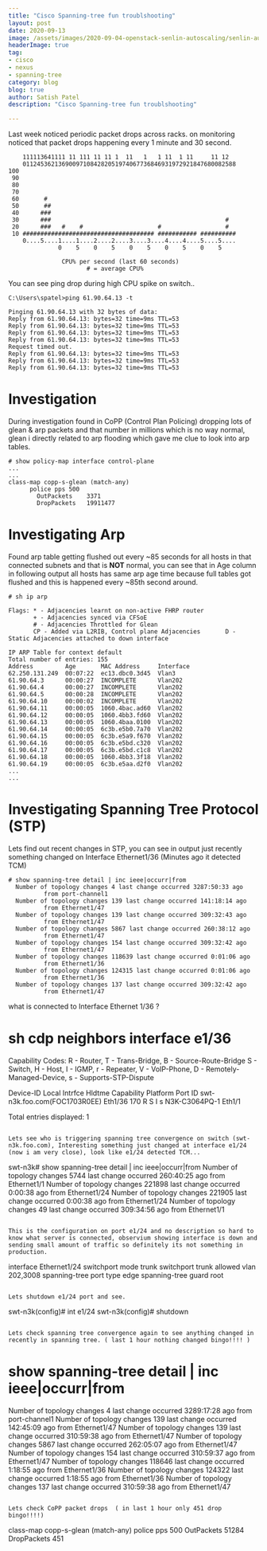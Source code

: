 ```yaml
---
title: "Cisco Spanning-tree fun troublshooting"
layout: post
date: 2020-09-13
image: /assets/images/2020-09-04-openstack-senlin-autoscaling/senlin-autoscale.png
headerImage: true
tag:
- cisco
- nexus
- spanning-tree
category: blog
blog: true
author: Satish Patel
description: "Cisco Spanning-tree fun troublshooting"

---
```


Last week noticed periodic packet drops across racks. on monitoring noticed that packet drops happening every 1 minute and 30 second.

```
    111113641111 11 111 11 11 1  11   1   1 11  1 11     11 12
    011245362136900971084282051974067736846931972921847680082588
100
 90
 80
 70
 60       #
 50       ##
 40      ###
 30      ###                                                 #
 20      ###   #    #                     #                  #
 10 ##################################### ########### ##########
    0....5....1....1....2....2....3....3....4....4....5....5....
              0    5    0    5    0    5    0    5    0    5
 
               CPU% per second (last 60 seconds)
                      # = average CPU%
```

You can see ping drop during  high CPU spike on switch.. 

```
C:\Users\spatel>ping 61.90.64.13 -t
 
Pinging 61.90.64.13 with 32 bytes of data:
Reply from 61.90.64.13: bytes=32 time=9ms TTL=53
Reply from 61.90.64.13: bytes=32 time=9ms TTL=53
Reply from 61.90.64.13: bytes=32 time=9ms TTL=53
Reply from 61.90.64.13: bytes=32 time=9ms TTL=53
Request timed out.
Reply from 61.90.64.13: bytes=32 time=9ms TTL=53
Reply from 61.90.64.13: bytes=32 time=9ms TTL=53
Reply from 61.90.64.13: bytes=32 time=9ms TTL=53
```

# Investigation
During investigation found in CoPP (Control Plan Policing) dropping lots of glean & arp packets and that number in millions which is no way normal, glean i directly related to arp flooding which gave me clue to look into arp tables. 

```
# show policy-map interface control-plane
...
...
class-map copp-s-glean (match-any)
      police pps 500
        OutPackets    3371
        DropPackets   19911477
```

# Investigating Arp 

Found arp table getting flushed out every ~85 seconds for all hosts in that connected subnets and that is **NOT** normal, you can see that in Age column in following output all hosts has same arp age time because full tables got flushed and this is happened every ~85th second around.

```
# sh ip arp
 
Flags: * - Adjacencies learnt on non-active FHRP router
       + - Adjacencies synced via CFSoE
       # - Adjacencies Throttled for Glean
       CP - Added via L2RIB, Control plane Adjacencies       D - Static Adjacencies attached to down interface
 
IP ARP Table for context default
Total number of entries: 155
Address         Age       MAC Address     Interface
62.250.131.249  00:07:22  ec13.dbc0.3d45  Vlan3
61.90.64.3      00:00:27  INCOMPLETE      Vlan202
61.90.64.4      00:00:27  INCOMPLETE      Vlan202
61.90.64.5      00:00:28  INCOMPLETE      Vlan202
61.90.64.10     00:00:02  INCOMPLETE      Vlan202
61.90.64.11     00:00:05  1060.4bac.ad60  Vlan202
61.90.64.12     00:00:05  1060.4bb3.fd60  Vlan202
61.90.64.13     00:00:05  1060.4baa.0100  Vlan202
61.90.64.14     00:00:05  6c3b.e5b0.7a70  Vlan202
61.90.64.15     00:00:05  6c3b.e5a9.f670  Vlan202
61.90.64.16     00:00:05  6c3b.e5bd.c320  Vlan202
61.90.64.17     00:00:05  6c3b.e5bd.c1c8  Vlan202
61.90.64.18     00:00:05  1060.4bb3.3f18  Vlan202
61.90.64.19     00:00:05  6c3b.e5aa.d2f0  Vlan202
...
...
```

# Investigating Spanning Tree Protocol (STP)

Lets find out recent changes in STP, you can see in output just recently something changed on Interface Ethernet1/36 (Minutes ago it detected TCM)

```
# show spanning-tree detail | inc ieee|occurr|from
  Number of topology changes 4 last change occurred 3287:50:33 ago
          from port-channel1
  Number of topology changes 139 last change occurred 141:18:14 ago
          from Ethernet1/47
  Number of topology changes 139 last change occurred 309:32:43 ago
          from Ethernet1/47
  Number of topology changes 5867 last change occurred 260:38:12 ago
          from Ethernet1/47
  Number of topology changes 154 last change occurred 309:32:42 ago
          from Ethernet1/47
  Number of topology changes 118639 last change occurred 0:01:06 ago
          from Ethernet1/36
  Number of topology changes 124315 last change occurred 0:01:06 ago
          from Ethernet1/36
  Number of topology changes 137 last change occurred 309:32:42 ago
          from Ethernet1/47
```

what is connected to Interface Ethernet 1/36 ?

# sh cdp neighbors interface e1/36
Capability Codes: R - Router, T - Trans-Bridge, B - Source-Route-Bridge
                  S - Switch, H - Host, I - IGMP, r - Repeater,
                  V - VoIP-Phone, D - Remotely-Managed-Device,
                  s - Supports-STP-Dispute
 
Device-ID          Local Intrfce  Hldtme Capability  Platform      Port ID
swt-n3k.foo.com(FOC1703R0EE)
                    Eth1/36        170    R S I s   N3K-C3064PQ-1 Eth1/1
 
Total entries displayed: 1
```

Lets see who is triggering spanning tree convergence on switch (swt-n3k.foo.com), Interesting something just changed at interface e1/24  (now i am very close), look like e1/24 detected TCM...

```
swt-n3k# show spanning-tree detail | inc ieee|occurr|from
  Number of topology changes 5744 last change occurred 260:40:25 ago
          from Ethernet1/1
  Number of topology changes 221898 last change occurred 0:00:38 ago
          from Ethernet1/24
  Number of topology changes 221905 last change occurred 0:00:38 ago
          from Ethernet1/24
  Number of topology changes 49 last change occurred 309:34:56 ago
          from Ethernet1/1
```

This is the configuration on port e1/24 and no description so hard to know what server is connected, observium showing interface is down and sending small amount of traffic so definitely its not something in production. 

```
interface Ethernet1/24
  switchport mode trunk
  switchport trunk allowed vlan 202,3008
  spanning-tree port type edge
  spanning-tree guard root
```

Lets shutdown e1/24 port and see.

```
swt-n3k(config)# int e1/24
swt-n3k(config)# shutdown
```

Lets check spanning tree convergence again to see anything changed in recently in spanning tree. ( last 1 hour nothing changed bingo!!!! )

```
# show spanning-tree detail | inc ieee|occurr|from
  Number of topology changes 4 last change occurred 3289:17:28 ago
          from port-channel1
  Number of topology changes 139 last change occurred 142:45:09 ago
          from Ethernet1/47
  Number of topology changes 139 last change occurred 310:59:38 ago
          from Ethernet1/47
  Number of topology changes 5867 last change occurred 262:05:07 ago
          from Ethernet1/47
  Number of topology changes 154 last change occurred 310:59:37 ago
          from Ethernet1/47
  Number of topology changes 118646 last change occurred 1:18:55 ago
          from Ethernet1/36
  Number of topology changes 124322 last change occurred 1:18:55 ago
          from Ethernet1/36
  Number of topology changes 137 last change occurred 310:59:38 ago
          from Ethernet1/47
```

Lets check CoPP packet drops  ( in last 1 hour only 451 drop bingo!!!!) 

```
class-map copp-s-glean (match-any)
      police pps 500
        OutPackets    51284
        DropPackets   451
```

